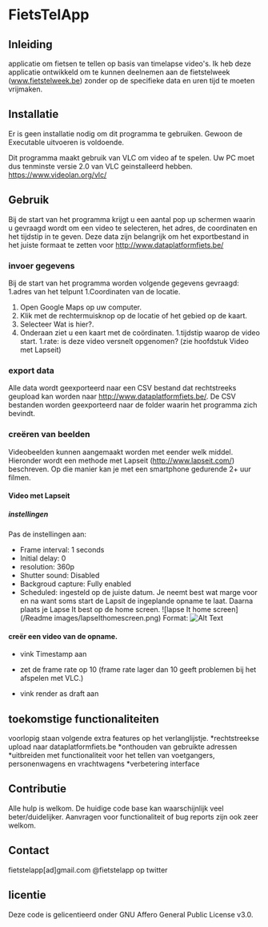 # FietsTelApp
## Inleiding
applicatie om fietsen te tellen op basis van timelapse video's. Ik heb deze applicatie ontwikkeld om te kunnen deelnemen aan de fietstelweek (www.fietstelweek.be) zonder op de specifieke data en uren tijd te moeten vrijmaken. 

## Installatie
Er is geen installatie nodig om dit programma te gebruiken. Gewoon de Executable uitvoeren is voldoende.

Dit programma maakt gebruik van VLC om video af te spelen. Uw PC moet dus tenminste versie 2.0 van VLC geinstalleerd hebben. https://www.videolan.org/vlc/

## Gebruik
Bij de start van het programma krijgt u een aantal pop up schermen waarin u gevraagd wordt om een video te selecteren, het adres, de coordinaten en het tijdstip in te geven. Deze data zijn belangrijk om het exportbestand in het juiste formaat te zetten voor http://www.dataplatformfiets.be/ 

### invoer gegevens
Bij de start van het programma worden volgende gegevens gevraagd:
1.adres van het telpunt
1.Coordinaten van de locatie.
  1. Open Google Maps op uw computer. 
  1. Klik met de rechtermuisknop op de locatie of het gebied op de kaart.
  1. Selecteer Wat is hier?.
  1. Onderaan ziet u een kaart met de coördinaten.
1.tijdstip waarop de video start.
1.rate: is deze video versnelt opgenomen? (zie hoofdstuk Video met Lapseit)

### export data
Alle data wordt geexporteerd naar een CSV bestand dat rechtstreeks geupload kan worden naar http://www.dataplatformfiets.be/.
De CSV bestanden worden geexporteerd naar de folder waarin het programma zich bevindt.

### creëren van beelden
Videobeelden kunnen aangemaakt worden met eender welk middel. 
Hieronder wordt een methode met Lapseit (http://www.lapseit.com/) beschreven. Op die manier kan je met een smartphone gedurende 2+ uur filmen. 
#### Video met Lapseit
##### instellingen
Pas de instellingen aan:
  * Frame interval: 1 seconds
  * Initial delay: 0
  * resolution: 360p
  * Shutter sound: Disabled
  * Backgroud capture: Fully enabled
  * Scheduled: ingesteld op de juiste datum. Je neemt best wat marge voor en na want soms start de Lapsit de ingeplande opname te laat. Daarna plaats je Lapse It best op de home screen.
  ![lapse It home screen](/Readme images/lapseIthomescreen.png)
  Format: ![Alt Text](url)
#### creër een video van de opname.
* vink Timestamp aan

* zet de frame rate op 10 (frame rate lager dan 10 geeft problemen bij het afspelen met VLC.)
* vink render as draft aan




## toekomstige functionaliteiten
voorlopig staan volgende extra features op het verlanglijstje.
*rechtstreekse upload naar dataplatformfiets.be
*onthouden van gebruikte adressen
*uitbreiden met functionaliteit voor het tellen van voetgangers, personenwagens en vrachtwagens
*verbetering interface

## Contributie
Alle hulp is welkom. De huidige code base kan waarschijnlijk veel beter/duidelijker. 
Aanvragen voor functionaliteit of bug reports zijn ook zeer welkom.

## Contact
fietstelapp[ad]gmail.com
@fietstelapp op twitter

## licentie
Deze code is gelicentieerd onder GNU Affero General Public License v3.0.
